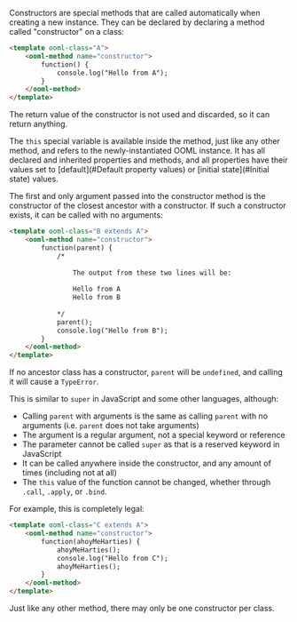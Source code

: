 Constructors are special methods that are called automatically when creating a new instance. They can be declared by declaring a method called "constructor" on a class:

```html
<template ooml-class="A">
    <ooml-method name="constructor">
        function() {
            console.log("Hello from A");
        }
    </ooml-method>
</template>
```

The return value of the constructor is not used and discarded, so it can return anything.

The `this` special variable is available inside the method, just like any other method, and refers to the newly-instantiated OOML instance. It has all declared and inherited properties and methods, and all properties have their values set to [default](#Default property values) or [initial state](#Initial state) values.

The first and only argument passed into the constructor method is the constructor of the closest ancestor with a constructor. If such a constructor exists, it can be called with no arguments:

```html
<template ooml-class="B extends A">
    <ooml-method name="constructor">
        function(parent) {
            /*
            
                The output from these two lines will be:
                
                Hello from A
                Hello from B
                
            */
            parent();
            console.log("Hello from B");
        }
    </ooml-method>
</template>
```

If no ancestor class has a constructor, `parent` will be `undefined`, and calling it will cause a `TypeError`.

This is similar to `super` in JavaScript and some other languages, although:

- Calling `parent` with arguments is the same as calling `parent` with no arguments (i.e. `parent` does not take arguments)
- The argument is a regular argument, not a special keyword or reference
- The parameter cannot be called `super` as that is a reserved keyword in JavaScript
- It can be called anywhere inside the constructor, and any amount of times (including not at all)
- The `this` value of the function cannot be changed, whether through `.call`, `.apply`, or `.bind`.

For example, this is completely legal:

```html
<template ooml-class="C extends A">
    <ooml-method name="constructor">
        function(ahoyMeHarties) {
            ahoyMeHarties();
            console.log("Hello from C");
            ahoyMeHarties();
        }
    </ooml-method>
</template>
```

Just like any other method, there may only be one constructor per class.
